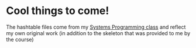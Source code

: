 # Cool things to come!


The hashtable files come from my [Systems Programming class](https://courses.cs.washington.edu/courses/cse333/19su/) and reflect my own original work (in addition to the skeleton that was provided to me by the course)
